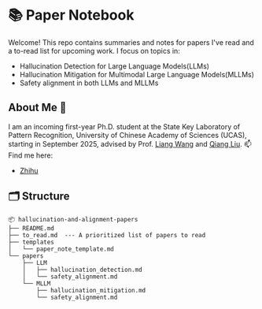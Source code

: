 # 📚 Paper Notebook
Welcome! This repo contains summaries and notes for papers I've read and a to-read list for upcoming work. I focus on topics in:
- Hallucination Detection for Large Language Models(LLMs)
- Hallucination Mitigation for Multimodal Large Language Models(MLLMs)
- Safety alignment in both LLMs and MLLMs

## About Me 🔆
I am an incoming first-year Ph.D. student at the State Key Laboratory of Pattern Recognition, University of Chinese Academy of Sciences (UCAS), starting in September 2025, advised by Prof. [Liang Wang](https://people.ucas.ac.cn/~wangliang) and [Qiang Liu](https://people.ucas.ac.cn/~qiangliu).
📫 Find me here:
- [Zhihu](https://www.zhihu.com/people/serein-77-71-14)

## 🗂 Structure
```
📦 hallucination-and-alignment-papers
├── README.md
├── to_read.md  --- A prioritized list of papers to read
├── templates
│   └── paper_note_template.md  
└── papers
    ├── LLM
    │   ├── hallucination_detection.md
    │   └── safety_alignment.md
    └── MLLM
        ├── hallucination_mitigation.md
        └── safety_alignment.md
```
